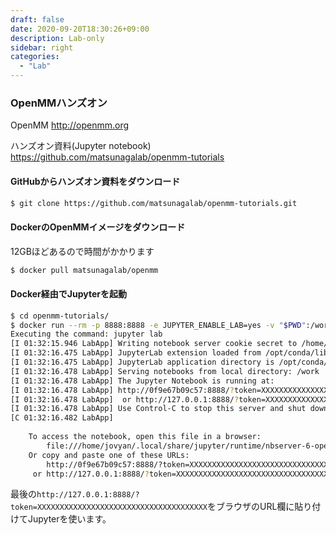 ```yaml
---
draft: false
date: 2020-09-20T18:30:26+09:00
description: Lab-only
sidebar: right
categories:
  - "Lab"
---
```


### OpenMMハンズオン

OpenMM http://openmm.org

ハンズオン資料(Jupyter notebook) https://github.com/matsunagalab/openmm-tutorials

#### GitHubからハンズオン資料をダウンロード

```bash
$ git clone https://github.com/matsunagalab/openmm-tutorials.git
```

#### DockerのOpenMMイメージをダウンロード
12GBほどあるので時間がかかります

```bash
$ docker pull matsunagalab/openmm
```

#### Docker経由でJupyterを起動

```bash
$ cd openmm-tutorials/
$ docker run --rm -p 8888:8888 -e JUPYTER_ENABLE_LAB=yes -v "$PWD":/work matsunagalab/openmm
Executing the command: jupyter lab
[I 01:32:15.946 LabApp] Writing notebook server cookie secret to /home/jovyan/.local/share/jupyter/runtime/notebook_cookie_secret
[I 01:32:16.475 LabApp] JupyterLab extension loaded from /opt/conda/lib/python3.7/site-packages/jupyterlab
[I 01:32:16.475 LabApp] JupyterLab application directory is /opt/conda/share/jupyter/lab
[I 01:32:16.478 LabApp] Serving notebooks from local directory: /work
[I 01:32:16.478 LabApp] The Jupyter Notebook is running at:
[I 01:32:16.478 LabApp] http://0f9e67b09c57:8888/?token=XXXXXXXXXXXXXXXXXXXXXXXXXXXXXXXXXXXx
[I 01:32:16.478 LabApp]  or http://127.0.0.1:8888/?token=XXXXXXXXXXXXXXXXXXXXXXXXXXXXXXXXXXXXXXXX
[I 01:32:16.478 LabApp] Use Control-C to stop this server and shut down all kernels (twice to skip confirmation).
[C 01:32:16.482 LabApp] 
    
    To access the notebook, open this file in a browser:
        file:///home/jovyan/.local/share/jupyter/runtime/nbserver-6-open.html
    Or copy and paste one of these URLs:
        http://0f9e67b09c57:8888/?token=XXXXXXXXXXXXXXXXXXXXXXXXXXXXXXXXXXXXXX
     or http://127.0.0.1:8888/?token=XXXXXXXXXXXXXXXXXXXXXXXXXXXXXXXXXXXXXX
```

最後の`http://127.0.0.1:8888/?token=XXXXXXXXXXXXXXXXXXXXXXXXXXXXXXXXXXXXXX`をブラウザのURL欄に貼り付けてJupyterを使います。

